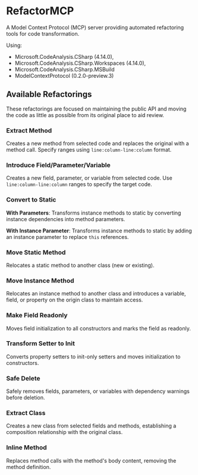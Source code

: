 # RefactorMCP

A Model Context Protocol (MCP) server providing automated refactoring tools for code transformation. 

Using:
- Microsoft.CodeAnalysis.CSharp (4.14.0), 
- Microsoft.CodeAnalysis.CSharp.Workspaces (4.14.0), 
- Microsoft.CodeAnalysis.CSharp.MSBuild
- ModelContextProtocol (0.2.0-preview.3)

## Available Refactorings

These refactorings are focused on maintaining the public API and moving the code as little as possible from its original place to aid review.

### Extract Method
Creates a new method from selected code and replaces the original with a method call. Specify ranges using `line:column-line:column` format.

### Introduce Field/Parameter/Variable
Creates a new field, parameter, or variable from selected code. Use `line:column-line:column` ranges to specify the target code.

### Convert to Static
**With Parameters**: Transforms instance methods to static by converting instance dependencies into method parameters.

**With Instance Parameter**: Transforms instance methods to static by adding an instance parameter to replace `this` references.

### Move Static Method
Relocates a static method to another class (new or existing).

### Move Instance Method
Relocates an instance method to another class and introduces a variable, field, or property on the origin class to maintain access.

### Make Field Readonly
Moves field initialization to all constructors and marks the field as readonly.

### Transform Setter to Init
Converts property setters to init-only setters and moves initialization to constructors.

### Safe Delete
Safely removes fields, parameters, or variables with dependency warnings before deletion.

### Extract Class
Creates a new class from selected fields and methods, establishing a composition relationship with the original class.

### Inline Method
Replaces method calls with the method's body content, removing the method definition.
